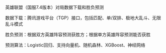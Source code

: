 英雄联盟（国服7.4版本）对局数据下载和胜负预测

数据下载：腾讯游戏平台（TGP）接口，包括匹配、单/双排、极地大乱斗、无限乱斗模式

胜负预测：根据双方英雄阵容预测获胜方；根据单方英雄阵容预测能否获胜

预测算法：Logistic回归、支持向量机、随机森林、XGBoost、神经网络
